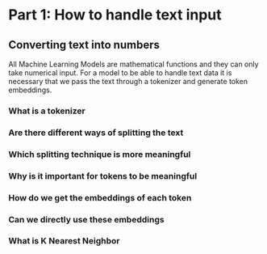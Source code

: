 # Part 1: How to handle text input

## Converting text into numbers

All Machine Learning Models are mathematical functions and they can only take numerical input. For a model to be able to handle text data it is necessary that we pass the text through a tokenizer and generate token embeddings.

### What is a tokenizer

### Are there different ways of splitting the text

### Which splitting technique is more meaningful

### Why is it important for tokens to be meaningful

### How do we get the embeddings of each token

### Can we directly use these embeddings

### What is K Nearest Neighbor
